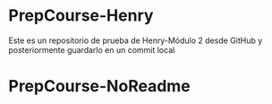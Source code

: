 # PrepCourse-Henry
Este es un repositorio de prueba de Henry-Módulo 2
desde GitHub y posteriormente guardarlo en un commit local
# PrepCourse-NoReadme
